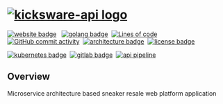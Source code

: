 # [![kicksware-api logo][]][Kicksware url]

[![website badge]](https://kicksware.com)&nbsp;&nbsp;
[![golang badge]](https://golang.org)&nbsp;
[![Lines of code][lines counter]](https://github.com/timoth-y/kicksware-api)&nbsp;
[![GitHub commit activity][commit activity badge]](https://github.com/timoth-y/kicksware-api/commit-activity)&nbsp;
[![architecture badge]][microservice article]&nbsp;
[![license badge]](https://www.gnu.org/licenses/agpl-3.0)

[![kubernetes badge]](https://kubernetes.io)&nbsp;
[![gitlab badge]](https://ci.kicksware.com/kicksware/kicksware-platform)&nbsp;
[![api pipeline]](https://ci.kicksware.com/kicksware/api/-/commits/master)&nbsp;

## Overview

Microservice architecture based sneaker resale web platform application

[kicksware-api logo]: https://ci.kicksware.com/kicksware/api/-/raw/master/assets/kicksware-api-logo.png
[kicksware url]: https://kicksware.com

[Website badge]: https://img.shields.io/website?label=Website&down_message=unavailable&up_color=teal&up_message=kicksware.com%20%7C%20online&url=https%3A%2F%2Fkicksware.com
[golang badge]: https://img.shields.io/badge/Code-Golang-informational?style=flat&logo=go&logoColor=white&color=6AD7E5
[commit activity badge]: https://img.shields.io/github/commit-activity/m/timoth-y/kicksware-api?label=Commit%20activity&color=teal
[lines counter]: https://img.shields.io/tokei/lines/github/timoth-y/kicksware-api?color=teal&label=Lines%20count
[license badge]: https://img.shields.io/badge/License-AGPL%20v3-blue.svg?color=teal
[architecture badge]: https://img.shields.io/badge/Architecture-Microservices-informational?style=flat&logo=opslevel&logoColor=white&color=teal
[kubernetes badge]: https://img.shields.io/badge/DevOps-Kubernetes-informational?style=flat&logo=kubernetes&logoColor=white&color=316DE6
[gitlab badge]: https://img.shields.io/badge/CI-Gitlab_CE-informational?style=flat&logo=gitlab&logoColor=white&color=FCA326
[api pipeline]: https://ci.kicksware.com/kicksware/api/badges/master/pipeline.svg?key_text=API%20|%20pipeline&key_width=85

[microservice article]: https://martinfowler.com/articles/microservices.html